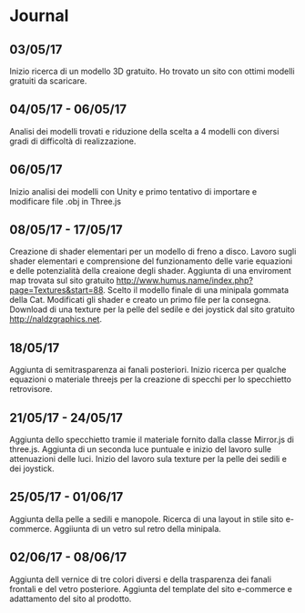 # Journal

## 03/05/17

Inizio ricerca di un modello 3D gratuito. Ho trovato un sito con ottimi modelli gratuiti da scaricare.

## 04/05/17 - 06/05/17

Analisi dei modelli trovati e riduzione della scelta a 4 modelli con diversi gradi di difficoltà di realizzazione.

## 06/05/17

Inizio analisi dei modelli con Unity e primo tentativo di importare e modificare file .obj in Three.js

## 08/05/17 - 17/05/17

Creazione di shader elementari per un modello di freno a disco. Lavoro sugli shader elementari e comprensione del funzionamento delle varie equazioni e delle potenzialità della creaione degli shader. Aggiunta di una enviroment map trovata sul sito gratuito http://www.humus.name/index.php?page=Textures&start=88. Scelto il modello finale di una minipala gommata della Cat. Modificati gli shader e creato un primo file per la consegna. Download di una texture per la pelle del sedile e dei joystick dal sito gratuito http://naldzgraphics.net.

## 18/05/17

Aggiunta di semitrasparenza ai fanali posteriori. Inizio ricerca per qualche equazioni o materiale threejs per la creazione di specchi per lo specchietto retrovisore.

## 21/05/17 - 24/05/17

Aggiunta dello specchietto tramie il materiale fornito dalla classe Mirror.js di three.js. Aggiunta di un seconda luce puntuale e inizio del lavoro sulle attenuazioni delle luci. Inizio del lavoro sula texture per la pelle dei sedili e dei joystick.

## 25/05/17 - 01/06/17

Aggiunta della pelle a sedili e manopole. Ricerca di una layout in stile sito e-commerce. Aggiiunta di un vetro sul retro della minipala.

## 02/06/17 - 08/06/17
Aggiunta dell vernice di tre colori diversi e della trasparenza dei fanali frontali e del vetro posteriore.
Aggiunta del template del sito e-commerce e adattamento del sito al prodotto.
